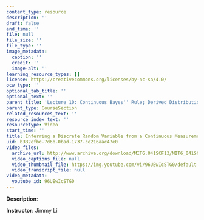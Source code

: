 ```yaml
---
content_type: resource
description: ''
draft: false
end_time: ''
file: null
file_size: ''
file_type: ''
image_metadata:
  caption: ''
  credit: ''
  image-alt: ''
learning_resource_types: []
license: https://creativecommons.org/licenses/by-nc-sa/4.0/
ocw_type: ''
optional_tab_title: ''
optional_text: ''
parent_title: 'Lecture 10: Continuous Bayes'' Rule; Derived Distributions'
parent_type: CourseSection
related_resources_text: ''
resource_index_text: ''
resourcetype: Video
start_time: ''
title: Inferring a Discrete Random Variable from a Continuous Measurement
uid: b332efbc-7d6b-0bad-1737-ce216aac47e0
video_files:
  archive_url: http://www.archive.org/download/MIT6.041SCF13/MIT6_041SCF13_Inferring_a_Discrete_Random_Variable_from_a_Continuous_Measurement_300k.mp4
  video_captions_file: null
  video_thumbnail_file: https://img.youtube.com/vi/96UEwIcSTG0/default.jpg
  video_transcript_file: null
video_metadata:
  youtube_id: 96UEwIcSTG0
---
```

**Description**:

**Instructor**: Jimmy Li
